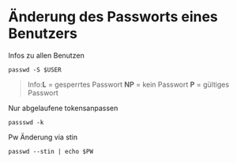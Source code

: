 # Änderung des Passworts eines Benutzers

Infos zu allen Benutzen

`passwd -S $USER`

> Info:**L** = gesperrtes Passwort **NP** = kein Passwort **P** =  gültiges Passwort

Nur abgelaufene tokensanpassen

`passswd -k`

Pw Änderung via stin

`passwd --stin | echo $PW`

